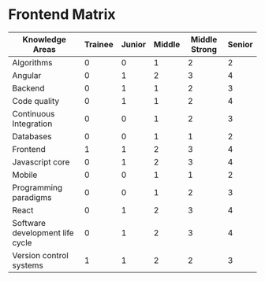 # Frontend Matrix


| Knowledge Areas | Trainee | Junior  | Middle  | Middle Strong   | Senior  |
|---|---|---|---|---|---|
| Algorithms                       | 0  | 0  | 1  | 2  | 2  |
| Angular                          | 0  | 1  | 2  | 3  | 4  |
| Backend                          | 0  | 1  | 1  | 2  | 3  |
| Code quality                     | 0  | 1  | 1  | 2  | 4  |
| Continuous Integration           | 0  | 0  | 1  | 2  | 3  |
| Databases                        | 0  | 0  | 1  | 1  | 2  |
| Frontend                         | 1  | 1  | 2  | 3  | 4  |
| Javascript core                  | 0  | 1  | 2  | 3  | 4  |
| Mobile                           | 0  | 0  | 1  | 1  | 2  |
| Programming paradigms            | 0  | 0  | 1  | 2  | 3  |
| React                            | 0  | 1  | 2  | 3  | 4  |
| Software development life cycle  | 0  | 1  | 2  | 3  | 4  |
| Version control systems          | 1  | 1  | 2  | 2  | 3  |

